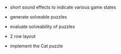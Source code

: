 
- short sound effects to indicate various game states

- generate solveable puzzles
- evaluate solveability of puzzles

- 2 row layout

- implement the Cat puzzle
